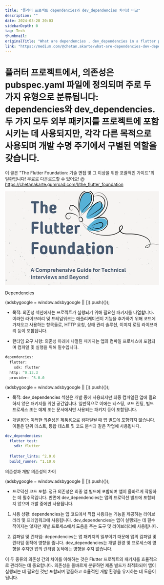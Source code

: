 ```yaml
---
title: "플러터 프로젝트 dependencies와 dev_dependencies 차이점 비교"
description: ""
date: 2024-03-28 20:03
sidebarDepth: 0
tag: Tech
thumbnail: 
originalTitle: "What are dependencies , dev_dependencies in a flutter project? How they are different from each other?"
link: "https://medium.com/@chetan.akarte/what-are-dependencies-dev-dependencies-in-a-flutter-project-480d4877d719"
---
```



# 플러터 프로젝트에서, 의존성은 pubspec.yaml 파일에 정의되며 주로 두 가지 유형으로 분류됩니다: dependencies와 dev_dependencies. 두 가지 모두 외부 패키지를 프로젝트에 포함시키는 데 사용되지만, 각각 다른 목적으로 사용되며 개발 수명 주기에서 구별된 역할을 갖습니다.

이 글은 "The Flutter Foundation: 기술 면접 및 그 이상을 위한 포괄적인 가이드"의 일환입니다! 무료로 다운로드할 수 있어요! @ https://chetanakarte.gumroad.com/l/the_flutter_foundation

![의존성 및 dev_dependencies가 플러터 프로젝트에서 어떻게 다른지에 대해 설명한 이미지](./img/Whataredependencies-dev_dependenciesinaflutterprojectHowtheyaredifferentfromeachother_0.png)

Dependencies

<!-- ui-log 수평형 -->
<ins class="adsbygoogle"
  style="display:block"
  data-ad-client="ca-pub-4877378276818686"
  data-ad-slot="9743150776"
  data-ad-format="auto"
  data-full-width-responsive="true"></ins>
<component is="script">
(adsbygoogle = window.adsbygoogle || []).push({});
</component>

- 목적: 의존성 섹션에서는 프로젝트가 실행되기 위해 필요한 패키지를 나열합니다. 이러한 라이브러리 및 프레임워크는 애플리케이션이 기능을 추가하기 위해 코드에 가져오고 사용하는 항목들로, HTTP 요청, 상태 관리 솔루션, 이미지 로딩 라이브러리 등이 포함됩니다.

- 런타임 요구 사항: 의존성 아래에 나열된 패키지는 앱의 컴파일 프로세스에 포함되며 컴파일 및 실행을 위해 필수입니다.

```js
dependencies:
  flutter:
    sdk: flutter
  http: ^0.13.3
  provider: ^5.0.0
```

<!-- ui-log 수평형 -->
<ins class="adsbygoogle"
  style="display:block"
  data-ad-client="ca-pub-4877378276818686"
  data-ad-slot="9743150776"
  data-ad-format="auto"
  data-full-width-responsive="true"></ins>
<component is="script">
(adsbygoogle = window.adsbygoogle || []).push({});
</component>

- 목적: dev_dependencies 섹션은 개발 중에 사용되지만 최종 컴파일된 앱에 필요하지 않은 패키지를 위한 공간입니다. 일반적으로 이에는 테스팅, 코드 린팅, 빌드 프로세스 또는 예제 또는 문서에서만 사용되는 패키지 등이 포함됩니다.

- 개발용만: 이러한 의존성은 제품용으로 컴파일될 때 앱 빌드에 포함되지 않습니다. 이들은 단위 테스트, 통합 테스트 및 코드 분석과 같은 작업에 사용됩니다.

```yaml
dev_dependencies:
  flutter_test:
    sdk: flutter

  flutter_lints: ^2.0.0
  build_runner: ^1.10.0
```

의존성과 개발 의존성의 차이

<!-- ui-log 수평형 -->
<ins class="adsbygoogle"
  style="display:block"
  data-ad-client="ca-pub-4877378276818686"
  data-ad-slot="9743150776"
  data-ad-format="auto"
  data-full-width-responsive="true"></ins>
<component is="script">
(adsbygoogle = window.adsbygoogle || []).push({});
</component>

- 프로덕션 코드 포함: 정규 의존성은 최종 앱 빌드에 포함되며 앱이 올바르게 작동하는 데 필수적입니다. 반면에 dev_dependencies는 앱의 프로덕션 빌드에 포함되지 않으며 개발 중에만 사용됩니다.

1. 사용 상황: dependencies는 앱 코드에서 직접 사용되는 기능을 제공하는 라이브러리 및 프레임워크에 사용됩니다. dev_dependencies는 앱이 실행되는 데 필수적이지는 않지만 개발 프로세스에서 도움을 주는 도구 및 라이브러리에 사용됩니다.

2. 컴파일 및 런타임: dependencies는 앱 패키지의 일부이기 때문에 앱의 컴파일 및 런타임 동작에 영향을 줍니다. dev_dependencies는 개발 환경 및 프로세스에 영향을 주지만 앱의 런타임 동작에는 영향을 주지 않습니다.

이 두 종류의 의존성 간의 차이를 이해하는 것은 Flutter 프로젝트의 패키지를 효율적으로 관리하는 데 중요합니다. 의존성을 올바르게 분류하면 제품 빌드가 최적화되어 앱이 실행되는 데 필요한 것만 포함되며 깔끔하고 효율적인 개발 환경을 유지하는 데 도움이 됩니다.